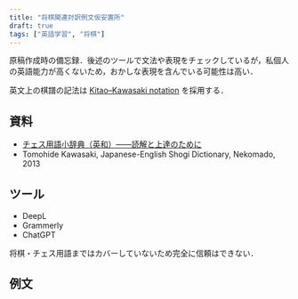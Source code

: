 ```yaml
---
title: "将棋関連対訳例文仮安置所"
draft: true
tags: ["英語学習", "将棋"]
---
```

原稿作成時の備忘録．後述のツールで文法や表現をチェックしているが，私個人の英語能力が高くないため，おかしな表現を含んでいる可能性は高い．

英文上の棋譜の記法は [Kitao–Kawasaki notation](https://en.wikipedia.org/wiki/Shogi_notation#Kitao%E2%80%93Kawasaki_notation) を採用する．

## 資料
- [チェス用語小辞典（英和）――読解と上達のために](http://hnishy.la.coocan.jp/chessterms.htm)
- Tomohide Kawasaki, Japanese-English Shogi Dictionary, Nekomado, 2013

## ツール
- DeepL
- Grammerly
- ChatGPT

将棋・チェス用語まではカバーしていないため完全に信頼はできない．

## 例文


